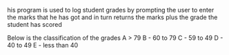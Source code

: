 
his program is used to log student grades by prompting the user to enter the marks that he has got and in turn returns the marks plus the grade the student has scored

Below is the classification of the grades
A > 79
B - 60 to 79
C - 59 to 49
D - 40 to 49
E - less than 40